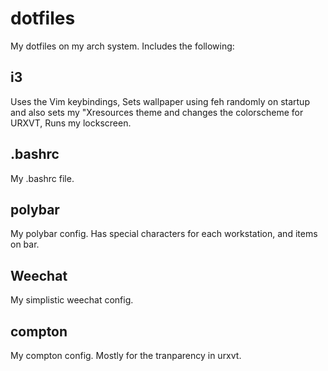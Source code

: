 # dotfiles
My dotfiles on my arch system. Includes the following:

## i3
Uses the Vim keybindings, Sets wallpaper using feh randomly on startup and also sets my "Xresources theme and changes the colorscheme for URXVT, Runs my lockscreen.

## .bashrc
My .bashrc file.

## polybar
My polybar config. Has special characters for each workstation, and items on bar.  

## Weechat
My simplistic weechat config.

## compton
My compton config. Mostly for the tranparency in urxvt.


